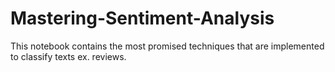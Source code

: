 # Mastering-Sentiment-Analysis
This notebook contains the most promised techniques that are implemented to classify texts ex. reviews.

